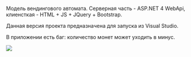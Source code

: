 Модель вендингового автомата. Серверная часть - ASP.NET 4 WebApi, клиенсткая - HTML + JS + JQuery + Bootstrap.

Данная версия проекта предназначена для запуска из Visual Studio. 

В приложении есть баг: количество монет может уходить в минус.

<img src="https://i.gyazo.com/20dd9c2f479da377491031bfc9758535.png" >
